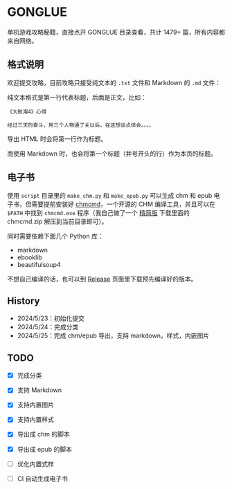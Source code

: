 # GONGLUE

单机游戏攻略秘籍，直接点开 GONGLUE 目录查看，共计 1479+ 篇，所有内容都来自网络。

## 格式说明

欢迎提交攻略，目前攻略只接受纯文本的 `.txt` 文件和 Markdown 的 `.md` 文件：

纯文本格式是第一行代表标题，后面是正文，比如：

```text
《大航海4》心得

经过三天的奋斗，用三个人物通了关以后，在这想谈点体会。。。。
```

导出 HTML 时会将第一行作为标题。

而使用 Markdown 时，也会将第一个标题（井号开头的行）作为本页的标题。


## 电子书

使用 `script` 目录里的 `make_chm.py` 和 `make_epub.py` 可以生成 chm 和 epub 电子书，但需要提前安装好 [chmcmd](https://wiki.freepascal.org/htmlhelp_compiler)，一个开源的 CHM 编译工具，并且可以在 `$PATH` 中找到 `chmcmd.exe` 程序（我自己做了一个 [精简版](https://github.com/skywind3000/support/releases/1.0.0) 下载里面的 chmcmd.zip 解压到当前目录即可）。

同时需要依赖下面几个 Python 库：

- markdown
- ebooklib
- beautifulsoup4

不想自己编译的话，也可以到 [Release](releases) 页面里下载预先编译好的版本。

## History

- 2024/5/23：初始化提交
- 2024/5/24：完成分类
- 2024/5/25：完成 chm/epub 导出，支持 markdown，样式，内嵌图片

## TODO

- [X] 完成分类
- [X] 支持 Markdown
- [x] 支持内置图片
- [x] 支持内置样式
- [X] 导出成 chm 的脚本
- [x] 导出成 epub 的脚本
- [ ] 优化内置式样
- [ ] CI 自动生成电子书

